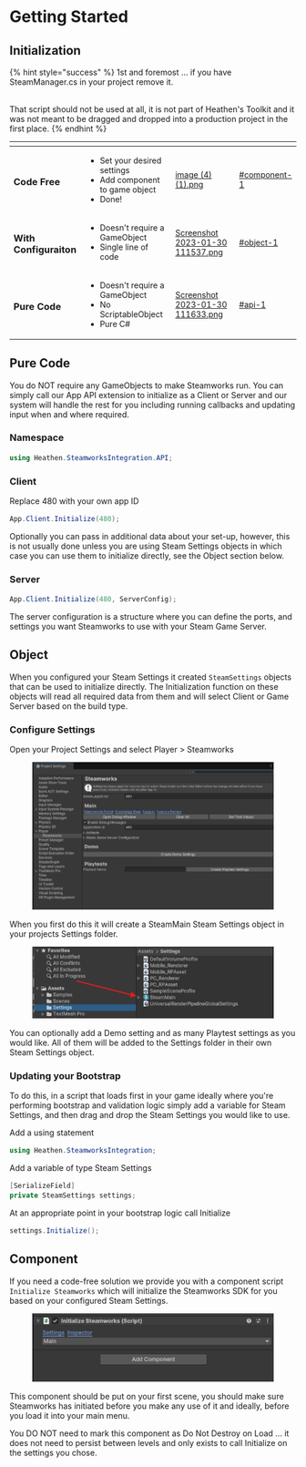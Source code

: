 # Getting Started

## Initialization

{% hint style="success" %}
1st and foremost ... if you have SteamManager.cs in your project remove it.

\
That script should not be used at all, it is not part of Heathen's Toolkit and it was not meant to be dragged and dropped into a production project in the first place.
{% endhint %}

<table data-view="cards"><thead><tr><th></th><th></th><th data-hidden data-card-cover data-type="files"></th><th data-hidden data-card-target data-type="content-ref"></th></tr></thead><tbody><tr><td><h3>Code Free</h3></td><td><ul><li>Set your desired settings</li><li>Add component to game object </li><li>Done!</li></ul></td><td><a href="../../.gitbook/assets/image (4) (1).png">image (4) (1).png</a></td><td><a href="getting-started.md#component-1">#component-1</a></td></tr><tr><td><h3>With Configuraiton</h3></td><td><ul><li>Doesn't require a GameObject</li><li>Single line of code</li></ul></td><td><a href="../../.gitbook/assets/Screenshot 2023-01-30 111537.png">Screenshot 2023-01-30 111537.png</a></td><td><a href="getting-started.md#object-1">#object-1</a></td></tr><tr><td><h3>Pure Code</h3></td><td><ul><li>Doesn't require a GameObject</li><li>No ScriptableObject</li><li>Pure C#</li></ul></td><td><a href="../../.gitbook/assets/Screenshot 2023-01-30 111633.png">Screenshot 2023-01-30 111633.png</a></td><td><a href="getting-started.md#api-1">#api-1</a></td></tr></tbody></table>

## Pure Code

You do NOT require any GameObjects to make Steamworks run. You can simply call our App API extension to initialize as a Client or Server and our system will handle the rest for you including running callbacks and updating input when and where required.

### Namespace

```csharp
using Heathen.SteamworksIntegration.API;
```

### Client

Replace 480 with your own app ID

```csharp
App.Client.Initialize(480);
```

Optionally you can pass in additional data about your set-up, however, this is not usually done unless you are using Steam Settings objects in which case you can use them to initialize directly, see the Object section below.

### Server

```csharp
App.Client.Initialize(480, ServerConfig);
```

The server configuration is a structure where you can define the ports, and settings you want Steamworks to use with your Steam Game Server.

## Object

When you configured your Steam Settings it created `SteamSettings` objects that can be used to initialize directly. The Initialization function on these objects will read all required data from them and will select Client or Game Server based on the build type.

### Configure Settings

Open your Project Settings and select Player > Steamworks

<figure><img src="../../.gitbook/assets/image (5) (1).png" alt=""><figcaption></figcaption></figure>

When you first do this it will create a SteamMain Steam Settings object in your projects Settings folder.

<figure><img src="../../.gitbook/assets/image (6) (1).png" alt=""><figcaption></figcaption></figure>

You can optionally add a Demo setting and as many Playtest settings as you would like. All of them will be added to the Settings folder in their own Steam Settings object.

### Updating your Bootstrap

To do this, in a script that loads first in your game ideally where you're performing bootstrap and validation logic simply add a variable for Steam Settings, and then drag and drop the Steam Settings you would like to use.

Add a using statement

```csharp
using Heathen.SteamworksIntegration;
```

Add a variable of type Steam Settings

```csharp
[SerializeField]
private SteamSettings settings;
```

At an appropriate point in your bootstrap logic call Initialize

```csharp
settings.Initialize();
```

## Component

If you need a code-free solution we provide you with a component script `Initialize Steamworks` which will initialize the Steamworks SDK for you based on your configured Steam Settings.



<figure><img src="../../.gitbook/assets/image (3) (1).png" alt=""><figcaption></figcaption></figure>

This component should be put on your first scene, you should make sure Steamworks has initiated before you make any use of it and ideally, before you load it into your main menu.

You DO NOT need to mark this component as Do Not Destroy on Load ... it does not need to persist between levels and only exists to call Initialize on the settings you chose.
